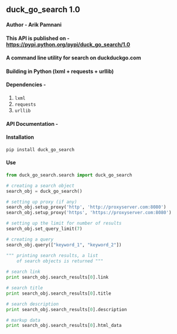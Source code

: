 ## duck_go_search 1.0 
#### Author - Arik Pamnani
#### This API is published on - https://pypi.python.org/pypi/duck_go_search/1.0
#### A command line utility for search on duckduckgo.com
#### Building in Python (lxml + requests + urllib)
#### Dependencies -
1. ``` lxml ```
2. ``` requests ```
3. ``` urllib ```

#### API Documentation - 


#### Installation 
```
pip install duck_go_search
```


#### Use 
```python
from duck_go_search.search import duck_go_search

# creating a search object
search_obj = duck_go_search()

# setting up proxy (if any)
search_obj.setup_proxy('http', 'http://proxyserver.com:8080')
search_obj.setup_proxy('https', 'https://proxyserver.com:8080')

# setting up the limit for number of results
search_obj.set_query_limit(7)

# creating a query
search_obj.query(["keyword_1", "keyword_2"])

""" printing search results, a list 
    of search objects is returned """
    
# search link
print search_obj.search_results[0].link

# search title
print search_obj.search_results[0].title

# search description
print search_obj.search_results[0].description

# markup data 
print search_obj.search_results[0].html_data
```		
